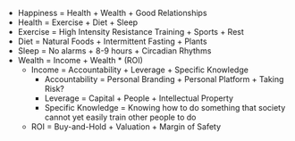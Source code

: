 - Happiness = Health + Wealth + Good Relationships
- Health = Exercise + Diet + Sleep
- Exercise = High Intensity Resistance Training + Sports + Rest
- Diet = Natural Foods + Intermittent Fasting + Plants
- Sleep = No alarms +  8-9 hours + Circadian Rhythms
- Wealth = Income + Wealth * (ROI)
	- Income = Accountability + Leverage + Specific Knowledge
		- Accountability = Personal Branding + Personal Platform + Taking Risk?
		- Leverage = Capital + People + Intellectual Property
		- Specific Knowledge = Knowing how to do something that society cannot yet easily train other people to do
	- ROI = Buy-and-Hold + Valuation + Margin of Safety

